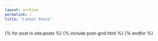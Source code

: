 ```yaml
---
layout: archive
permalink: /
title: "Latest Posts"
---
```


<div class="tiles">
{% for post in site.posts %}
  {% include post-grid.html %}
{% endfor %}
</div><!-- /.tiles -->
